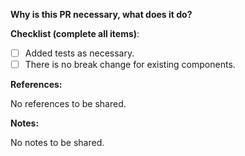 **Why is this PR necessary, what does it do?**

<!-- 
IMPORTANT! Explain the **motivation** for making this change: what existing
problem the pull request solves or what new features it implements.

IMPORTANT! Add some **images** if there were any visual updates.
-->

**Checklist (complete all items)**:

- [ ] Added tests as necessary.
- [ ] There is no break change for existing components.

**References:**

<!-- (Nice to have) 
Link tasks, issues, PRs that are related to this pull request, etc. 
-->

No references to be shared. 

**Notes:**

<!-- (Optional) 
Explain some changes that can be useful when reviewing this pull request. 
-->

No notes to be shared. 
